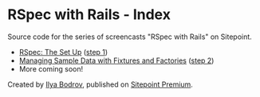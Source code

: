 # RSpec with Rails - Index

Source code for the series of screencasts "RSpec with Rails" on Sitepoint.

* [RSpec: The Set Up](https://www.sitepoint.com/premium/screencasts/rspec-the-set-up) ([step 1](https://github.com/learnable-content/RSpec-collection/tree/the_setup))
* [Managing Sample Data with Fixtures and Factories](https://www.sitepoint.com/premium/screencasts/managing-sample-data-with-fixtures-and-factories) ([step 2](https://github.com/learnable-content/RSpec-collection/tree/fixtures_and_factories))
* More coming soon!

Created by [Ilya Bodrov](http://radiant-wind.com), published on [Sitepoint Premium](https://www.sitepoint.com/premium).
